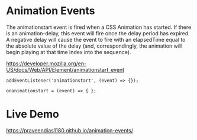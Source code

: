 # Animation Events

The animationstart event is fired when a CSS Animation has started. If there is an animation-delay, this event will fire once the delay period has expired. A negative delay will cause the event to fire with an elapsedTime equal to the absolute value of the delay (and, correspondingly, the animation will begin playing at that time index into the sequence).

https://developer.mozilla.org/en-US/docs/Web/API/Element/animationstart_event

```
addEventListener('animationstart', (event) => {});

onanimationstart = (event) => { };
```

# Live Demo

https://praveendias1180.github.io/animation-events/